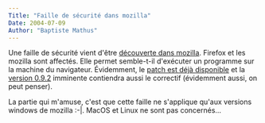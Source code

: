 ```yaml
---
Title: "Faille de sécurité dans mozilla"
Date: 2004-07-09
Author: "Baptiste Mathus"
---
```




Une faille de sécurité vient d'être [découverte dans
mozilla](http://slashdot.org/article.pl?sid=04/07/08/2159244). Firefox
et les mozilla sont affectés. Elle permet semble-t-il d'exécuter un
programme sur la machine du navigateur. Évidemment, le [patch est déjà
disponible](http://www.mozilla.org/security/shell.html) et la [version
0.9.2](http://www.mozillazine.org/talkback.html?article=4960) imminente
contiendra aussi le correctif (évidemment aussi, on peut penser).

La partie qui m'amuse, c'est que cette faille ne s'applique qu'aux
versions windows de mozilla :-|. MacOS et Linux ne sont pas concernés...

